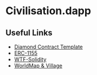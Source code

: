 # Civilisation.dapp


## Useful Links
- [Diamond Contract Template](https://github.com/collinsadi/diamonds/tree/main/src/templates/ERC20/foundry)
- [ERC-1155](https://dev.to/nohehf/handling-multiple-tokens-with-a-modern-solidity-architecture-via-diamonds-erc1155-1h7e)
- [WTF-Solidity](https://github.com/AmazingAng/WTF-Solidity/blob/main/40_ERC1155/IERC1155.sol)
- [WorldMap & Village](https://auth0.com/blog/developing-games-with-react-redux-and-svg-part-1/)
